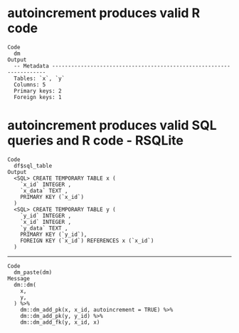 # autoincrement produces valid R code

    Code
      dm
    Output
      -- Metadata --------------------------------------------------------------------
      Tables: `x`, `y`
      Columns: 5
      Primary keys: 2
      Foreign keys: 1

# autoincrement produces valid SQL queries and R code - RSQLite

    Code
      df$sql_table
    Output
      <SQL> CREATE TEMPORARY TABLE x (
        `x_id` INTEGER ,
        `x_data` TEXT ,
        PRIMARY KEY (`x_id`)
      )
      <SQL> CREATE TEMPORARY TABLE y (
        `y_id` INTEGER ,
        `x_id` INTEGER ,
        `y_data` TEXT ,
        PRIMARY KEY (`y_id`),
        FOREIGN KEY (`x_id`) REFERENCES x (`x_id`)
      )

---

    Code
      dm_paste(dm)
    Message
      dm::dm(
        x,
        y,
      ) %>%
        dm::dm_add_pk(x, x_id, autoincrement = TRUE) %>%
        dm::dm_add_pk(y, y_id) %>%
        dm::dm_add_fk(y, x_id, x)

